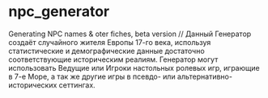 # npc_generator
Generating NPC names &amp; oter fiches, beta version
//
Данный Генератор создаёт случайного жителя Европы 17-го века, используя статистические и демографические данные достаточно соответствующие историческим реалиям. Генератор могут использовать Ведущие или Игроки настольных ролевых игр, играющие в 7-е Море, а так же другие игры в псевдо- или альтернативно-исторических сеттингах.

